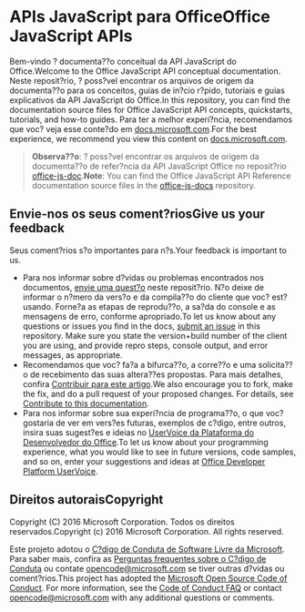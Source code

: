 # <a name="office-javascript-apis"></a><span data-ttu-id="b3164-101">APIs JavaScript para Office</span><span class="sxs-lookup"><span data-stu-id="b3164-101">Office JavaScript APIs</span></span>

<span data-ttu-id="b3164-102">Bem-vindo ? documenta??o conceitual da API JavaScript do Office.</span><span class="sxs-lookup"><span data-stu-id="b3164-102">Welcome to the Office JavaScript API conceptual documentation.</span></span> <span data-ttu-id="b3164-103">Neste reposit?rio, ? poss?vel encontrar os arquivos de origem da documenta??o para os conceitos, guias de in?cio r?pido, tutoriais e guias explicativos da API JavaScript do Office.</span><span class="sxs-lookup"><span data-stu-id="b3164-103">In this repository, you can find the documentation source files for Office JavaScript API concepts, quickstarts, tutorials, and how-to guides.</span></span> <span data-ttu-id="b3164-104">Para ter a melhor experi?ncia, recomendamos que voc? veja esse conte?do em [docs.microsoft.com](https://docs.microsoft.com/en-us/office/dev/add-ins/).</span><span class="sxs-lookup"><span data-stu-id="b3164-104">For the best experience, we recommend you view this content on [docs.microsoft.com](https://docs.microsoft.com/en-us/office/dev/add-ins/).</span></span>

> <span data-ttu-id="b3164-105">**Observa??o**: ? poss?vel encontrar os arquivos de origem da documenta??o de refer?ncia da API JavaScript Office no reposit?rio [office-js-doc](https://github.com/OfficeDev/office-js-docs).</span><span class="sxs-lookup"><span data-stu-id="b3164-105">**Note**: You can find the Office JavaScript API Reference documentation source files in the [office-js-docs](https://github.com/OfficeDev/office-js-docs) repository.</span></span>

## <a name="give-us-your-feedback"></a><span data-ttu-id="b3164-106">Envie-nos os seus coment?rios</span><span class="sxs-lookup"><span data-stu-id="b3164-106">Give us your feedback</span></span>

<span data-ttu-id="b3164-107">Seus coment?rios s?o importantes para n?s.</span><span class="sxs-lookup"><span data-stu-id="b3164-107">Your feedback is important to us.</span></span> 
* <span data-ttu-id="b3164-p102">Para nos informar sobre d?vidas ou problemas encontrados nos documentos, [envie uma quest?o](https://github.com/OfficeDev/office-js-docs-pr/issues) neste reposit?rio. N?o deixe de informar o n?mero da vers?o e da compila??o do cliente que voc? est? usando. Forne?a as etapas de reprodu??o, a sa?da do console e as mensagens de erro, conforme apropriado.</span><span class="sxs-lookup"><span data-stu-id="b3164-p102">To let us know about any questions or issues you find in the docs, [submit an issue](https://github.com/OfficeDev/office-js-docs-pr/issues) in this repository. Make sure you state the version+build number of the client you are using, and provide repro steps, console output, and error messages, as appropriate.</span></span> 
* <span data-ttu-id="b3164-p103">Recomendamos que voc? fa?a a bifurca??o, a corre??o e uma solicita??o de recebimento das suas altera??es propostas. Para mais detalhes, confira [Contribuir para este artigo](Contributing.md).</span><span class="sxs-lookup"><span data-stu-id="b3164-p103">We also encourage you to fork, make the fix, and do a pull request of your proposed changes. For details, see [Contribute to this documentation](Contributing.md).</span></span> 
* <span data-ttu-id="b3164-112">Para nos informar sobre sua experi?ncia de programa??o, o que voc? gostaria de ver em vers?es futuras, exemplos de c?digo, entre outros, insira suas sugest?es e ideias no [UserVoice da Plataforma do Desenvolvedor do Office](https://officespdev.uservoice.com/).</span><span class="sxs-lookup"><span data-stu-id="b3164-112">To let us know about your programming experience, what you would like to see in future versions, code samples, and so on, enter your suggestions and ideas at [Office Developer Platform UserVoice](https://officespdev.uservoice.com/).</span></span>

## <a name="copyright"></a><span data-ttu-id="b3164-113">Direitos autorais</span><span class="sxs-lookup"><span data-stu-id="b3164-113">Copyright</span></span>

<span data-ttu-id="b3164-p104">Copyright (C) 2016 Microsoft Corporation. Todos os direitos reservados.</span><span class="sxs-lookup"><span data-stu-id="b3164-p104">Copyright (c) 2016 Microsoft Corporation. All rights reserved.</span></span>


<span data-ttu-id="b3164-p105">Este projeto adotou o [C?digo de Conduta de Software Livre da Microsoft](https://opensource.microsoft.com/codeofconduct/). Para saber mais, confira as [Perguntas frequentes sobre o C?digo de Conduta](https://opensource.microsoft.com/codeofconduct/faq/) ou contate [opencode@microsoft.com](mailto:opencode@microsoft.com) se tiver outras d?vidas ou coment?rios.</span><span class="sxs-lookup"><span data-stu-id="b3164-p105">This project has adopted the [Microsoft Open Source Code of Conduct](https://opensource.microsoft.com/codeofconduct/). For more information, see the [Code of Conduct FAQ](https://opensource.microsoft.com/codeofconduct/faq/) or contact [opencode@microsoft.com](mailto:opencode@microsoft.com) with any additional questions or comments.</span></span>
